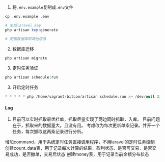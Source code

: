 
1. 将`.env.example`复制成`.env`文件
```php
cp .env.example .env

# 生成laravel key
php artisan key:generate

# 配置数据库和其他信息
```

2. 数据库迁移
```php
php artisan migrate
```

3. 定时任务验证
```php
php artisan schedule:run
```

3. 开启定时任务
```php
* * * * * php /home/vagrant/bitcon/artisan schedule:run >> /dev/null 2>&1
```



#### Log
1. 目前可以实时抓取最优挂单，抓取尽量实现了两边同时抓取，入库。
目前问题在于，抓取来的数据量大，且没有用。
考虑改为每次更新单条记录。并开一个任务，每次抓取这两条记录进行分析。

增加command，用于系统定时任务直接调用程序，不用laravel的定时任务控制
创建count_data表，用于记录每次计算的结果，盈利状态，是否可交易，是否交易成功，是否撤单，交易后状态
创建money表，用于记录当前金额分布状态